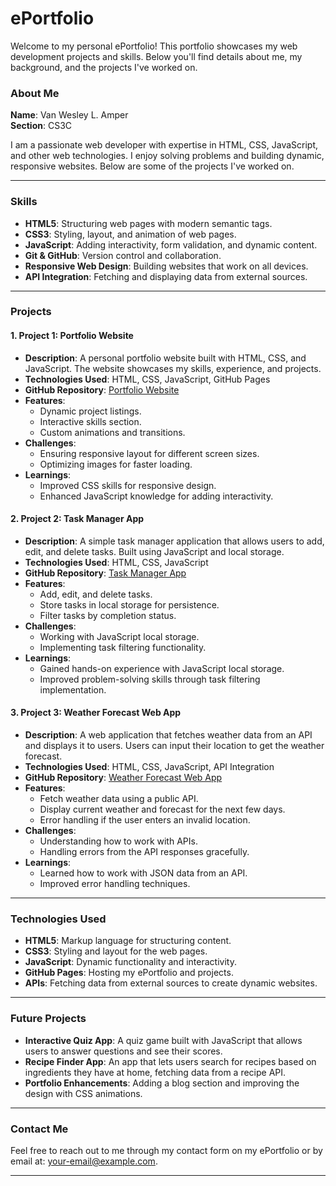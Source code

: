 # ePortfolio

Welcome to my personal ePortfolio! This portfolio showcases my web development projects and skills. Below you'll find details about me, my background, and the projects I've worked on.

### About Me
**Name**: Van Wesley L. Amper  
**Section**: CS3C

I am a passionate web developer with expertise in HTML, CSS, JavaScript, and other web technologies. I enjoy solving problems and building dynamic, responsive websites. Below are some of the projects I've worked on.

---

### Skills

- **HTML5**: Structuring web pages with modern semantic tags.
- **CSS3**: Styling, layout, and animation of web pages.
- **JavaScript**: Adding interactivity, form validation, and dynamic content.
- **Git & GitHub**: Version control and collaboration.
- **Responsive Web Design**: Building websites that work on all devices.
- **API Integration**: Fetching and displaying data from external sources.

---

### Projects

#### 1. **Project 1: Portfolio Website**
   - **Description**: A personal portfolio website built with HTML, CSS, and JavaScript. The website showcases my skills, experience, and projects.
   - **Technologies Used**: HTML, CSS, JavaScript, GitHub Pages
   - **GitHub Repository**: [Portfolio Website](https://github.com/Amper2B/portfolio-website)
   - **Features**: 
     - Dynamic project listings.
     - Interactive skills section.
     - Custom animations and transitions.
   - **Challenges**:
     - Ensuring responsive layout for different screen sizes.
     - Optimizing images for faster loading.
   - **Learnings**: 
     - Improved CSS skills for responsive design.
     - Enhanced JavaScript knowledge for adding interactivity.

#### 2. **Project 2: Task Manager App**
   - **Description**: A simple task manager application that allows users to add, edit, and delete tasks. Built using JavaScript and local storage.
   - **Technologies Used**: HTML, CSS, JavaScript
   - **GitHub Repository**: [Task Manager App](https://github.com/Amper2B/task-manager)
   - **Features**: 
     - Add, edit, and delete tasks.
     - Store tasks in local storage for persistence.
     - Filter tasks by completion status.
   - **Challenges**: 
     - Working with JavaScript local storage.
     - Implementing task filtering functionality.
   - **Learnings**: 
     - Gained hands-on experience with JavaScript local storage.
     - Improved problem-solving skills through task filtering implementation.

#### 3. **Project 3: Weather Forecast Web App**
   - **Description**: A web application that fetches weather data from an API and displays it to users. Users can input their location to get the weather forecast.
   - **Technologies Used**: HTML, CSS, JavaScript, API Integration
   - **GitHub Repository**: [Weather Forecast Web App](https://github.com/Amper2B/weather-forecast)
   - **Features**:
     - Fetch weather data using a public API.
     - Display current weather and forecast for the next few days.
     - Error handling if the user enters an invalid location.
   - **Challenges**:
     - Understanding how to work with APIs.
     - Handling errors from the API responses gracefully.
   - **Learnings**: 
     - Learned how to work with JSON data from an API.
     - Improved error handling techniques.

---

### Technologies Used

- **HTML5**: Markup language for structuring content.
- **CSS3**: Styling and layout for the web pages.
- **JavaScript**: Dynamic functionality and interactivity.
- **GitHub Pages**: Hosting my ePortfolio and projects.
- **APIs**: Fetching data from external sources to create dynamic websites.

---

### Future Projects

- **Interactive Quiz App**: A quiz game built with JavaScript that allows users to answer questions and see their scores.
- **Recipe Finder App**: An app that lets users search for recipes based on ingredients they have at home, fetching data from a recipe API.
- **Portfolio Enhancements**: Adding a blog section and improving the design with CSS animations.

---

### Contact Me

Feel free to reach out to me through my contact form on my ePortfolio or by email at: [your-email@example.com](mailto:your-email@example.com).

---

